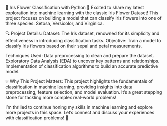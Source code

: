 🌸 Iris Flower Classification with Python 🌸
Excited to share my latest exploration into machine learning with the classic Iris Flower Dataset! This project focuses on building a model that can classify Iris flowers into one of three species: Setosa, Versicolor, and Virginica.

🔍 Project Details:
Dataset: The Iris dataset, renowned for its simplicity and effectiveness in introducing classification tasks.
Objective: Train a model to classify Iris flowers based on their sepal and petal measurements.

Techniques Used:
Data preprocessing to clean and prepare the dataset.
Exploratory Data Analysis (EDA) to uncover key patterns and relationships.
Implementation of classification algorithms to build an accurate predictive model.

💡 Why This Project Matters:
This project highlights the fundamentals of classification in machine learning, providing insights into data preprocessing, feature selection, and model evaluation. It’s a great stepping stone for tackling more complex real-world problems!

I’m thrilled to continue honing my skills in machine learning and explore more projects in this space. Let’s connect and discuss your experiences with classification problems! 🌟
